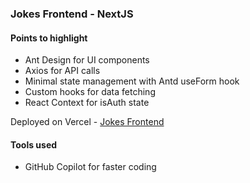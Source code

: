 ### Jokes Frontend - NextJS 

#### Points to highlight
- Ant Design for UI components
- Axios for API calls
- Minimal state management with Antd useForm hook
- Custom hooks for data fetching
- React Context for isAuth state

Deployed on Vercel - [Jokes Frontend](https://jokes-frontend-two.vercel.app/)

#### Tools used
- GitHub Copilot for faster coding
